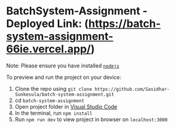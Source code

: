 
  # BatchSystem-Assignment - Deployed Link: (https://batch-system-assignment-66ie.vercel.app/)

  Note: Please ensure you have installed <code><a href="https://nodejs.org/en/download/">nodejs</a></code>

  To preview and run the project on your device:
  1) Clone the repo using  `git clone https://github.com/Sasidhar-Sunkesula/batch-system-assignment.git` 
  2) cd `batch-system-assignment`
  2) Open project folder in <a href="https://code.visualstudio.com/download">Visual Studio Code</a>
  2) In the terminal, run `npm install`
  3) Run `npm run dev` to view project in browser on `localhost:3000`
  